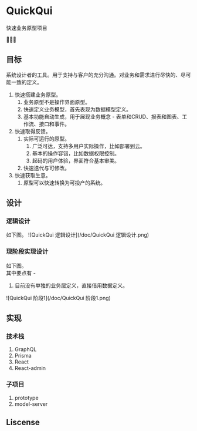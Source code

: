 # QuickQui

快速业务原型项目

🥚🐣🐥

## 目标

系统设计者的工具。用于支持与客户的充分沟通。对业务和需求进行尽快的、尽可能一致的定义。

1. 快速搭建业务原型。
   1. 业务原型不是操作界面原型。
   2. 快速定义业务模型，首先表现为数据模型定义。
   3. 基本功能自动生成，用于展现业务概念 - 表单和CRUD、报表和图表、工作流、接口和事件。
2. 快速取得反馈。
   1. 实际可运行的原型。
      1. 广泛可达，支持多用户实际操作，比如部署到云。
      2. 基本的操作容错，比如数据权限控制。
      3. 起码的用户体验，界面符合基本审美。
   2. 快速迭代与可修改。
3. 快速获取生意。
   1. 原型可以快速转换为可投产的系统。

## 设计

### 逻辑设计

如下图。
![QuickQui 逻辑设计](/doc/QuickQui 逻辑设计.png)

### 现阶段实现设计

如下图。  
其中要点有 - 

1. 目前没有单独的业务层定义，直接借用数据定义。


![QuickQui 阶段1](/doc/QuickQui 阶段1.png)

## 实现

### 技术栈

1. GraphQL
2. Prisma
2. React
3. React-admin

### 子项目

1. prototype
2. model-server

## Liscense
